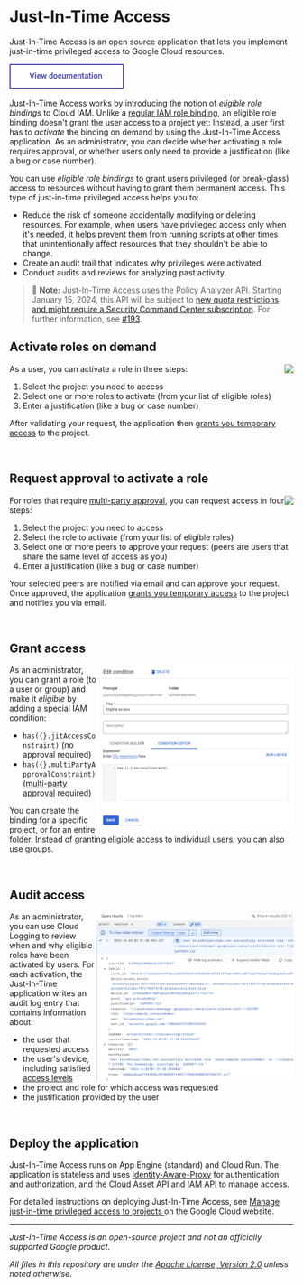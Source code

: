 # Just-In-Time Access

Just-In-Time Access is an open source application that lets you implement just-in-time privileged access to Google Cloud resources. 

[<img src="doc/documentation.png">](https://googlecloudplatform.github.io/jit-access/)

Just-In-Time Access works by introducing the notion of _eligible role bindings_ to Cloud IAM. Unlike a [regular
IAM role binding](https://cloud.google.com/iam/docs/overview#cloud-iam-policy), 
an eligible role binding doesn't grant the user access to a project yet:
Instead, a user first has to _activate_ the binding on demand by using the Just-In-Time Access application. As an administrator,
you can decide whether activating a role requires approval, or whether users only need to provide a justification (like a bug or case number).

You can use _eligible role bindings_ to grant users privileged (or break-glass) access to resources
without having to grant them permanent access. This type of just-in-time privileged access helps you to:

* Reduce the risk of someone accidentally modifying or deleting resources. For example, when users have privileged access only when it's needed, it helps prevent them from running scripts at other times that unintentionally affect resources that they shouldn't be able to change.
* Create an audit trail that indicates why privileges were activated.
* Conduct audits and reviews for analyzing past activity.

> :memo: **Note:** Just-In-Time Access uses the Policy Analyzer API. Starting January 15, 2024, this API will be subject to [new quota restrictions and might require a Security Command Center subscription](https://cloud.google.com/policy-intelligence/docs/billing-questions#pricing-changes). For further information, see [#193](https://github.com/GoogleCloudPlatform/jit-access/issues/193). 

## Activate roles on demand

<a href='doc/Screencast-JIT.gif?raw=true'>
<img src='doc/JIT-Activation_350.png' align='right'>
</a>

As a user, you can activate a role in three steps:

1. Select the project you need to access
2. Select one or more roles to activate (from your list of eligible roles)
3. Enter a justification (like a bug or case number)

After validating your request, the application then [grants you temporary access](https://cloud.google.com/iam/docs/configuring-temporary-access)
to the project.



<img src='doc/pix.gif' width='100%' height='1'>


## Request approval to activate a role

<a href='doc/Screencast-MPA.gif?raw=true'>
<img src='doc/MPA-Activation_350.png' align='right'>
</a>

For roles that require [multi-party approval](https://github.com/GoogleCloudPlatform/jit-access/wiki/Multi-Party-Approval), 
you can request access in four steps:

1. Select the project you need to access
2. Select the role to activate (from your list of eligible roles)
3. Select one or more peers to approve your request (peers are users that share the same level of access as you)
3. Enter a justification (like a bug or case number)

Your selected peers are notified via email and can approve your request. Once approved, the application 
[grants you temporary access](https://cloud.google.com/iam/docs/configuring-temporary-access) to the project
and notifies you via email.



<img src='doc/pix.gif' width='100%' height='1'>


## Grant access

<a href='doc/Condition.png?raw=true'>
<img src='doc/Condition_350.png' align='right'>
</a>

As an administrator, you can grant a role (to a user or group) and make it _eligible_ by adding a special IAM condition:

* `has({}.jitAccessConstraint)` (no approval required)
* `has({}.multiPartyApprovalConstraint)` ([multi-party approval](https://github.com/GoogleCloudPlatform/jit-access/wiki/Multi-Party-Approval) required) 

You can create the binding for a specific project, or for an entire folder. Instead of granting eligible
access to individual users, you can also use groups.


<img src='doc/pix.gif' width='100%' height='1'>


## Audit access

<a href='doc/AuditLog.png?raw=true'>
<img src='doc/AuditLog_350.png' align='right'>
</a>

As an administrator, you can use Cloud Logging to review when and why eligible roles have been activated by users. 
For each activation, the Just-In-Time application writes an audit log entry that contains information about:

* the user that requested access
* the user's device, including satisfied [access levels](https://cloud.google.com/access-context-manager/docs/manage-access-levels) 
* the project and role for which access was requested
* the justification provided by the user

<img src='doc/pix.gif' width='100%' height='1'>


## Deploy the application

Just-In-Time Access runs on App Engine (standard) and Cloud Run. The application
is stateless and uses [Identity-Aware-Proxy](https://cloud.google.com/iap/docs/concepts-overview) for authentication and authorization, 
and the [Cloud Asset API](https://cloud.google.com/asset-inventory/docs/reference/rest) and 
[IAM API](https://cloud.google.com/iam/docs/reference/rest) to manage access.

For detailed instructions on deploying Just-In-Time Access, see [Manage just-in-time privileged access to projects ](https://cloud.google.com/architecture/manage-just-in-time-privileged-access-to-project) on the Google Cloud website.

--- 

_Just-In-Time Access is an open-source project and not an officially supported Google product._

_All files in this repository are under the
[Apache License, Version 2.0](LICENSE.txt) unless noted otherwise._
